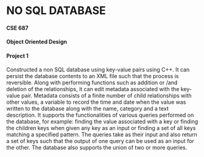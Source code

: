 # NO SQL DATABASE

#### CSE 687 
#### Object Oriented Design 
#### Project 1

Constructed a non SQL database using key-value pairs using C++. 
It can persist the database contents to an XML file such that the process is reversible. 
Along with performing functions such as addition or /and deletion of the relationships, it can edit metadata associated with the key-value pair. 
Metadata consists of a finite number of child relationships with other values, a variable to record the time and date when the value was written 
to the database along with the name, category and a text description. 
It supports the functionalities of various queries performed on the database, 
for example: finding the value associated with a key or finding the children keys when given any key as an input or finding a set of all keys matching a specified pattern. 
The queries take as their input and also return a set of keys such that the output of one query can be used as an input for the other. 
The database also supports the union of two or more queries.
